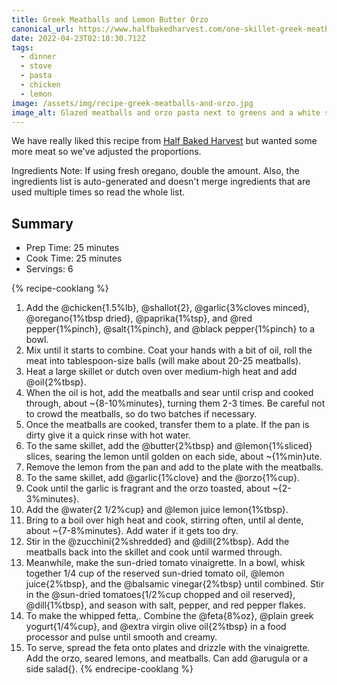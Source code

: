 ```yaml
---
title: Greek Meatballs and Lemon Butter Orzo
canonical_url: https://www.halfbakedharvest.com/one-skillet-greek-meatballs-and-lemon-butter-orzo/
date: 2022-04-23T02:18:30.712Z
tags:
  - dinner
  - stove
  - pasta
  - chicken
  - lemon
image: /assets/img/recipe-greek-meatballs-and-orzo.jpg
image_alt: Glazed meatballs and orzo pasta next to greens and a white spread with balsamic tomato dressing
---
```


We have really liked this recipe from [Half Baked Harvest](https://www.halfbakedharvest.com/one-skillet-greek-meatballs-and-lemon-butter-orzo/) but wanted some more meat so we've adjusted the proportions.

Ingredients Note: If using fresh oregano, double the amount. Also, the ingredients list is auto-generated and doesn't merge ingredients that are used multiple times so read the whole list.

## Summary

- Prep Time: 25 minutes
- Cook Time: 25 minutes
- Servings: 6

{% recipe-cooklang %}

1. Add the @chicken{1.5%lb}, @shallot{2}, @garlic{3%cloves minced}, @oregano{1%tbsp dried}, @paprika{1%tsp}, and @red pepper{1%pinch}, @salt{1%pinch}, and @black pepper{1%pinch} to a bowl.
1. Mix until it starts to combine. Coat your hands with a bit of oil, roll the meat into tablespoon-size balls (will make about 20-25 meatballs).
1. Heat a large skillet or dutch oven over medium-high heat and add @oil{2%tbsp}.
1. When the oil is hot, add the meatballs and sear until crisp and cooked through, about ~{8-10%minutes}, turning them 2-3 times. Be careful not to crowd the meatballs, so do two batches if necessary.
1. Once the meatballs are cooked, transfer them to a plate. If the pan is dirty give it a quick rinse with hot water.
1. To the same skillet, add the @butter{2%tbsp} and @lemon{1%sliced} slices, searing the lemon until golden on each side, about ~{1%min}ute.
1. Remove the lemon from the pan and add to the plate with the meatballs.
1. To the same skillet, add @garlic{1%clove} and the @orzo{1%cup}.
1. Cook until the garlic is fragrant and the orzo toasted, about ~{2-3%minutes}.
1. Add the @water{2 1/2%cup} and @lemon juice lemon{1%tbsp}.
1. Bring to a boil over high heat and cook, stirring often, until al dente, about ~{7-8%minutes}. Add water if it gets too dry.
1. Stir in the @zucchini{2%shredded} and @dill{2%tbsp}. Add the meatballs back into the skillet and cook until warmed through.
1. Meanwhile, make the sun-dried tomato vinaigrette. In a bowl, whisk together 1/4 cup of the reserved sun-dried tomato oil, @lemon juice{2%tbsp}, and the @balsamic vinegar{2%tbsp} until combined. Stir in the @sun-dried tomatoes{1/2%cup chopped and oil reserved}, @dill{1%tbsp}, and season with salt, pepper, and red pepper flakes.
1. To make the whipped fetta,. Combine the @feta{8%oz}, @plain greek yogurt{1/4%cup}, and @extra virgin olive oil{2%tbsp} in a food processor and pulse until smooth and creamy.
1. To serve, spread the feta onto plates and drizzle with the vinaigrette. Add the orzo, seared lemons, and meatballs. Can add @arugula or a side salad{}.
{% endrecipe-cooklang %}
